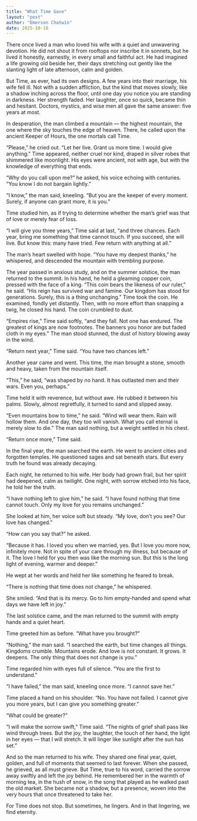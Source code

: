 ```yaml
---
title: "What Time Gave"
layout: "post"
author: "Emerson Chatwin"
date: 2025-10-18
---
```

There once lived a man who loved his wife with a quiet and unwavering devotion. He did not shout it from rooftops nor inscribe it in sonnets, but he lived it honestly, earnestly, in every small and faithful act. He had imagined a life growing old beside her, their days stretching out gently like the slanting light of late afternoon, calm and golden.

But Time, as ever, had its own designs. A few years into their marriage, his wife fell ill. Not with a sudden affliction, but the kind that moves slowly, like a shadow inching across the floor, until one day you notice you are standing in darkness. Her strength faded. Her laughter, once so quick, became thin and hesitant. Doctors, mystics, and wise men all gave the same answer: five years at most.

In desperation, the man climbed a mountain — the highest mountain, the one where the sky touches the edge of heaven. There, he called upon the ancient Keeper of Hours, the one mortals call Time.

“Please,” he cried out. “Let her live. Grant us more time. I would give anything.”
Time appeared, neither cruel nor kind, draped in silver robes that shimmered like moonlight. His eyes were ancient, not with age, but with the knowledge of everything that ends.

“Why do you call upon me?” he asked, his voice echoing with centuries. “You know I do not bargain lightly.”

“I know,” the man said, kneeling. “But you are the keeper of every moment. Surely, if anyone can grant more, it is you.”

Time studied him, as if trying to determine whether the man’s grief was that of love or merely fear of loss.

“I will give you three years,” Time said at last, “and three chances. Each year, bring me something that time cannot touch. If you succeed, she will live. But know this: many have tried. Few return with anything at all.”

The man’s heart swelled with hope. “You have my deepest thanks,” he whispered, and descended the mountain with trembling purpose.

The year passed in anxious study, and on the summer solstice, the man returned to the summit. In his hand, he held a gleaming copper coin, pressed with the face of a king.
“This coin bears the likeness of our ruler,” he said. “His reign has survived war and famine. Our kingdom has stood for generations. Surely, this is a thing unchanging.”
Time took the coin. He examined, fondly yet distantly. Then, with no more effort than snapping a twig, he closed his hand. The coin crumbled to dust.

“Empires rise,” Time said softly, “and they fall. Not one has endured. The greatest of kings are now footnotes. The banners you honor are but faded cloth in my eyes.”
The man stood stunned, the dust of history blowing away in the wind.

“Return next year,” Time said. “You have two chances left.”

Another year came and went. This time, the man brought a stone, smooth and heavy, taken from the mountain itself.

“This,” he said, “was shaped by no hand. It has outlasted men and their wars. Even you, perhaps.”

Time held it with reverence, but without awe. He rubbed it between his palms. Slowly, almost regretfully, it turned to sand and slipped away.

“Even mountains bow to time,” he said. “Wind will wear them. Rain will hollow them. And one day, they too will vanish. What you call eternal is merely slow to die.”
The man said nothing, but a weight settled in his chest.

“Return once more,” Time said.

In the final year, the man searched the earth. He went to ancient cities and forgotten temples. He questioned sages and sat beneath stars. But every truth he found was already decaying.

Each night, he returned to his wife. Her body had grown frail, but her spirit had deepened, calm as twilight. One night, with sorrow etched into his face, he told her the truth.

“I have nothing left to give him,” he said. “I have found nothing that time cannot touch. Only my love for you remains unchanged.”

She looked at him, her voice soft but steady. “My love, don’t you see? Our love has changed.”

“How can you say that?” he asked.

“Because it has. I loved you when we married, yes. But I love you more now, infinitely more. Not in spite of your care through my illness, but because of it. The love I held for you then was like the morning sun. But this is the long light of evening, warmer and deeper.”

He wept at her words and held her like something he feared to break.

“There is nothing that time does not change,” he whispered.

She smiled. “And that is its mercy. Go to him empty-handed and spend what days we have left in joy.”

The last solstice came, and the man returned to the summit with empty hands and a quiet heart.

Time greeted him as before. “What have you brought?”

“Nothing,” the man said. “I searched the earth, but time changes all things. Kingdoms crumble. Mountains erode. And love is not constant. It grows. It deepens. The only thing that does not change is you.”

Time regarded him with eyes full of silence. “You are the first to understand.”

“I have failed,” the man said, kneeling once more. “I cannot save her.”

Time placed a hand on his shoulder. “No. You have not failed. I cannot give you more years, but I can give you something greater.”

“What could be greater?”

“I will make the sorrow swift,” Time said. “The nights of grief shall pass like wind through trees. But the joy, the laughter, the touch of her hand, the light in her eyes — that I will stretch. It will linger like sunlight after the sun has set.”

And so the man returned to his wife. They shared one final year, quiet, golden, and full of moments that seemed to last forever. When she passed, he grieved, as all must grieve. But Time, true to his word, carried the sorrow away swiftly and left the joy behind.
He remembered her in the warmth of morning tea, in the hush of snow, in the song that played as he walked past the old market. She became not a shadow, but a presence, woven into the very hours that once threatened to take her.

For Time does not stop. But sometimes, he lingers. And in that lingering, we find eternity.
